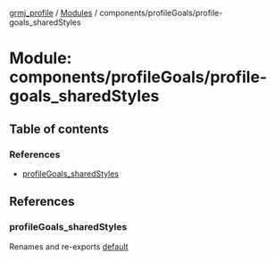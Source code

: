 [grmj_profile](../README.md) / [Modules](../modules.md) / components/profileGoals/profile-goals\_sharedStyles

# Module: components/profileGoals/profile-goals\_sharedStyles

## Table of contents

### References

- [profileGoals\_sharedStyles](components_profileGoals_profile_goals_sharedStyles.md#profilegoals_sharedstyles)

## References

### profileGoals\_sharedStyles

Renames and re-exports [default](../interfaces/interfaces_interfaces.default.md)
